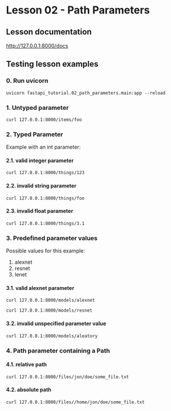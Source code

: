 # Lesson 02 - Path Parameters

## Lesson documentation

http://127.0.0.1:8000/docs

## Testing lesson examples

### 0. Run uvicorn  

```shell
uvicorn fastapi_tutorial.02_path_parameters.main:app --reload
```

### 1. Untyped parameter

```shell
curl 127.0.0.1:8000/items/foo
```

### 2. Typed Parameter

Example with an int parameter:  

#### 2.1. valid integer parameter

```shell
curl 127.0.0.1:8000/things/123
```

#### 2.2. invalid string parameter

```shell
curl 127.0.0.1:8000/things/foo
```

#### 2.3. invalid float parameter

```shell
curl 127.0.0.1:8000/things/3.1
```

### 3. Predefined parameter values

Possible values for this example:
1. alexnet
2. resnet
3. lenet

#### 3.1. valid alexnet parameter

```shell
curl 127.0.0.1:8000/models/alexnet
```

```shell
curl 127.0.0.1:8000/models/resnet
```

#### 3.2. invalid unspecified parameter value

```shell
curl 127.0.0.1:8000/models/aleatory
```

### 4. Path parameter containing a Path

#### 4.1. relative path
```shell
curl 127.0.0.1:8000/files/jon/doe/some_file.txt
```

#### 4.2. absolute path
```shell
curl 127.0.0.1:8000/files//home/jon/doe/some_file.txt
```